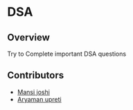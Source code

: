 # DSA

## Overview
Try to Complete important DSA questions  


## Contributors

- [Mansi joshi](https://github.com/mansi05041)
- [Aryaman upreti](https://github.com/Anotastalgichead)




